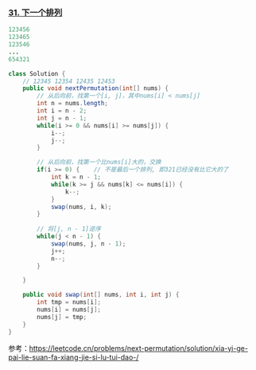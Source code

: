 ### [31. 下一个排列](https://leetcode.cn/problems/next-permutation/)

```java
123456
123465
123546
...
654321

class Solution {
    // 12345 12354 12435 12453
    public void nextPermutation(int[] nums) {
        // 从后向前，找第一个[i, j]，其中nums[i] < nums[j]
        int n = nums.length;
        int i = n - 2;
        int j = n - 1;
        while(i >= 0 && nums[i] >= nums[j]) {
            i--;
            j--;
        }

        // 从后向前，找第一个比nums[i]大的，交换
        if(i >= 0) {    // 不是最后一个排列, 即321已经没有比它大的了
            int k = n - 1;
            while(k >= j && nums[k] <= nums[i]) {
                k--;
            }
            swap(nums, i, k);
        }
        
        // 将[j, n - 1]逆序
        while(j < n - 1) {
            swap(nums, j, n - 1);
            j++; 
            n--;
        }

    }

    public void swap(int[] nums, int i, int j) {
        int tmp = nums[i];
        nums[i] = nums[j];
        nums[j] = tmp;
    }
}
```

参考：https://leetcode.cn/problems/next-permutation/solution/xia-yi-ge-pai-lie-suan-fa-xiang-jie-si-lu-tui-dao-/